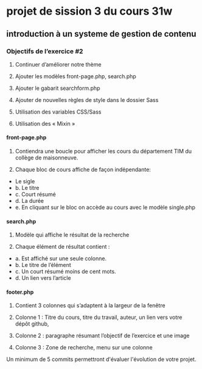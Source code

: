 # projet de sission 3 du cours 31w

## introduction à un systeme de gestion de contenu

### Objectifs de l’exercice #2

1. Continuer d’améliorer notre thème

2. Ajouter les modèles front-page.php, search.php

3. Ajouter le gabarit searchform.php

4. Ajouter de nouvelles règles de style dans le dossier Sass

5. Utilisation des variables CSS/Sass

6. Utilisation des « Mixin »

#### front-page.php

1. Contiendra une boucle pour afficher les cours du département TIM du collège de maisonneuve.

2. Chaque bloc de cours affiche de façon indépendante:

- Le sigle
- b. Le titre
- c. Court résumé
- d. La durée
- e. En cliquant sur le bloc on accède au cours avec le modèle single.php

#### search.php

1. Modèle qui affiche le résultat de la recherche

2. Chaque élément de résultat contient :

- a. Est affiché sur une seule colonne.
- b. Le titre de l’élément
- c. Un court résumé moins de cent mots.
- d. Un lien vers l’article

#### footer.php

1. Contient 3 colonnes qui s’adaptent à la largeur de la fenêtre

2. Colonne 1 : Titre du cours, titre du travail, auteur, un lien vers votre dépôt github,

3. Colonne 2 : paragraphe résumant l’objectif de l’exercice et une image

4. Colonne 3 : Zone de recherche, menu sur une colonne

Un minimum de 5 commits permettront d'évaluer l'évolution de votre projet.
